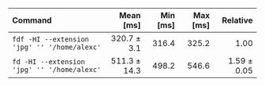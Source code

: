 | Command | Mean [ms] | Min [ms] | Max [ms] | Relative |
|:---|---:|---:|---:|---:|
| `fdf -HI --extension 'jpg' '' '/home/alexc'` | 320.7 ± 3.1 | 316.4 | 325.2 | 1.00 |
| `fd -HI --extension 'jpg' '' '/home/alexc'` | 511.3 ± 14.3 | 498.2 | 546.6 | 1.59 ± 0.05 |

